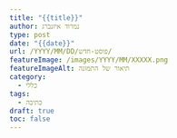 ```yaml
---
title: "{{title}}"
author: נמרוד איזנברג
type: post
date: "{{date}}"
url: /YYYY/MM/DD/פוסט-חדש/
featureImage: /images/YYYY/MM/XXXXX.png
featureImageAlt: תיאור של התמונה
category:
  - כללי
tags:
  - כתיבה
draft: true
toc: false
---
```

